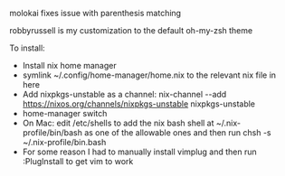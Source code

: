 molokai fixes issue with parenthesis matching

robbyrussell is my customization to the default oh-my-zsh theme

To install:
- Install nix home manager
- symlink ~/.config/home-manager/home.nix to the relevant nix file in here
- Add nixpkgs-unstable as a channel: nix-channel --add https://nixos.org/channels/nixpkgs-unstable nixpkgs-unstable
- home-manager switch
- On Mac: edit /etc/shells to add the nix bash shell at ~/.nix-profile/bin/bash as one of the allowable ones and then run chsh -s ~/.nix-profile/bin.bash
- For some reason I had to manually install vimplug and then run :PlugInstall to get vim to work
